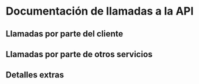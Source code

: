 # Documentación de llamadas a la API

## Llamadas por parte del cliente

## Llamadas por parte de otros servicios

## Detalles extras
